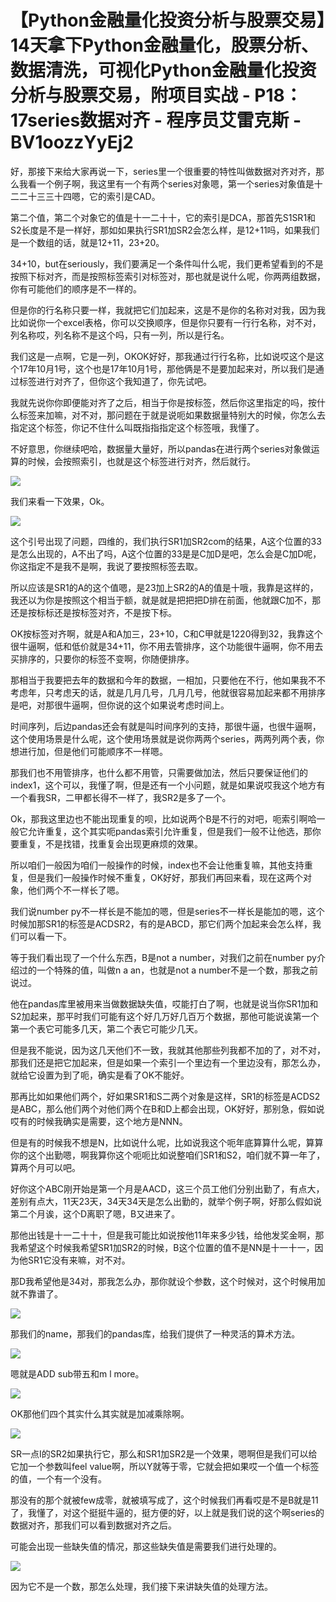 # 【Python金融量化投资分析与股票交易】14天拿下Python金融量化，股票分析、数据清洗，可视化Python金融量化投资分析与股票交易，附项目实战 - P18：17series数据对齐 - 程序员艾雷克斯 - BV1oozzYyEj2

好，那接下来给大家再说一下，series里一个很重要的特性叫做数据对齐对齐，那么我看一个例子啊，我这里有一个有两个series对象嗯，第一个series对象值是十二二十三三十四嗯，它的索引是CAD。

第二个值，第二个对象它的值是十一二十十，它的索引是DCA，那首先S1SR1和S2长度是不是一样好，那如如果执行SR1加SR2会怎么样，是12+11吗，如果我们是一个数组的话，就是12+11，23+20。

34+10，but在seriously，我们要满足一个条件叫什么呢，我们更希望看到的不是按照下标对齐，而是按照标签索引对标签对，那也就是说什么呢，你两两组数据，你有可能他们的顺序是不一样的。

但是你的行名称只要一样，我就把它们加起来，这是不是你的名称对对我，因为我比如说你一个excel表格，你可以交换顺序，但是你只要有一行行名称，对不对，列名称哎，列名称不是这个吗，只有一列，所以是行名。

我们这是一点啊，它是一列，OKOK好好，那我通过行行名称，比如说哎这个是这个17年10月1号，这个也是17年10月1号，那他俩是不是要加起来对，所以我们是通过标签进行对齐了，但你这个我知道了，你先试吧。

我就先说你你即便能对齐了之后，相当于你是按标签，然后你这里指定的吗，按什么标签来加嘛，对不对，那问题在于就是说呃如果数据量特别大的时候，你怎么去指定这个标签，你记不住什么叫既指指指定这个标签哦，我懂了。

不好意思，你继续吧哈，数据量大量好，所以pandas在进行两个series对象做运算的时候，会按照索引，也就是这个标签进行对齐，然后就行。



![](img/9bcb0dc047ce572c9dea7e0e5049b9c5_1.png)

我们来看一下效果，Ok。

![](img/9bcb0dc047ce572c9dea7e0e5049b9c5_3.png)

这个引号出现了问题，四维的，我们执行SR1加SR2com的结果，A这个位置的33是怎么出现的，A不出了吗，A这个位置的33是是C加D是吧，怎么会是C加D呢，你这指定不是我不是啊，我说了要按照标签去取。

所以应该是SR1的A的这个值嗯，是23加上SR2的A的值是十哦，我靠是这样的，我还以为你是按照这个相当于额，就是就是把把把D排在前面，他就跟C加不，那还是按标标还是按标签对齐，不是按下标。

OK按标签对齐啊，就是A和A加三，23+10，C和C甲就是1220得到32，我靠这个很牛逼啊，低和低价就是34+11，你不用去管排序，这个功能很牛逼啊，你不用去买排序的，只要你的标签不变啊，你随便排序。

那相当于我要把去年的数据和今年的数据，一相加，只要他在不行，他如果我不不考虑年，只考虑天的话，就是几月几号，几月几号，他就很容易加起来都不用排序是吧，对那很牛逼啊，但你说的这个如果说考虑时间上。

时间序列，后边pandas还会有就是叫时间序列的支持，那很牛逼，也很牛逼啊，这个使用场景是什么呢，这个使用场景就是说你两两个series，两两列两个表，你想进行加，但是他们可能顺序不一样嗯。

那我们也不用管排序，也什么都不用管，只需要做加法，然后只要保证他们的index1，这个可以，我懂了啊，但是还有一个小问题，就是如果说哎我这个地方有一个看我SR，二甲都长得不一样了，我SR2是多了一个。

Ok，那我这里边也不能出现重复的呗，比如说两个B是不行的对吧，呃索引啊哈一般它允许重复，这个其实呃pandas索引允许重复，但是我们一般不让他选，那你要重复，不是找错，找重复会出现更麻烦的效果。

所以咱们一般因为咱们一般操作的时候，index也不会让他重复嘛，其他支持重复，但是我们一般操作时候不重复，OK好好，那我们再回来看，现在这两个对象，他们两个不一样长了嗯。

我们说number py不一样长是不能加的嗯，但是series不一样长是能加的嗯，这个时候加那SR1的标签是ACDSR2，有的是ABCD，那它们两个加起来会怎么样，我们可以看一下。

等于我们看出现了一个什么东西，B是not a number，对我们之前在number py介绍过的一个特殊的值，叫做n a an，也就是not a number不是一个数，那我之前说过。

他在pandas库里被用来当做数据缺失值，哎能打白了啊，也就是说当你SR1加和S2加起来，那平时我们可能有这个好几万好几百万个数据，那他可能说诶第一个第一个表它可能多几天，第二个表它可能少几天。

但是我不能说，因为这几天他们不一致，我就其他那些列我都不加的了，对不对，那我们还是把它加起来，但是如果一个索引一个里边有一个里边没有，那怎么办，就给它设置为到了呃，确实是看了OK不能好。

那再比如如果他们两个，好如果SR1和S二两个对象是这样，SR1的标签是ACDS2是ABC，那么他们两个对他们两个在B和D上都会出现，OK好好，那别急，假如说哎有的时候我确实是需要，这个地方是NNN。

但是有的时候我不想是N，比如说什么呢，比如说我这个呃年底算算什么呢，算算你的这个出勤嗯，啊我算你这个呃呃比如说整咱们SR1和S2，咱们就不算一年了，算两个月可以吧。

好你这个ABC刚开始是第一个月是AACD，这三个员工他们分别出勤了，有点大，差别有点大，11天23天，34天34天是怎么出勤的，就举个例子啊，好那么假如说第二个月诶，这个D离职了嗯，B又进来了。

那他出钱是十一二十十，但是我可能比如说按他11年来多少钱，给他发奖金啊，那我希望这个时候我希望SR1加SR2的时候，B这个位置的值不是NN是十一十一，因为他SR1它没有来嘛，对不对。

那D我希望他是34对，那我怎么办，那你就设个参数，这个时候对，这个时候用加就不靠谱了。

![](img/9bcb0dc047ce572c9dea7e0e5049b9c5_5.png)

那我们的name，那我们的pandas库，给我们提供了一种灵活的算术方法。

![](img/9bcb0dc047ce572c9dea7e0e5049b9c5_7.png)

嗯就是ADD sub带五和m l more。

![](img/9bcb0dc047ce572c9dea7e0e5049b9c5_9.png)

OK那他们四个其实什么其实就是加减乘除啊。

![](img/9bcb0dc047ce572c9dea7e0e5049b9c5_11.png)

SR一点I的SR2如果执行它，那么和SR1加SR2是一个效果，嗯啊但是我们可以给它加一个参数叫feel value啊，所以Y就等于零，它就会把如果哎一个值一个标签的值，一个有一个没有。

那没有的那个就被few成零，就被填写成了，这个时候我们再看哎是不是B就是11了，我懂了，对这个挺挺牛逼的，挺方便的好，以上就是我们说的这个啊series的数据对齐，那我们可以看到数据对齐之后。

可能会出现一些缺失值的情况，那这些缺失值是需要我们进行处理的。

![](img/9bcb0dc047ce572c9dea7e0e5049b9c5_13.png)

因为它不是一个数，那怎么处理，我们接下来讲缺失值的处理方法。